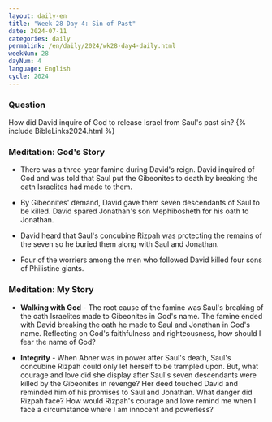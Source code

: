 ```yaml
---
layout: daily-en
title: "Week 28 Day 4: Sin of Past"
date: 2024-07-11
categories: daily
permalink: /en/daily/2024/wk28-day4-daily.html
weekNum: 28
dayNum: 4
language: English
cycle: 2024
---
```

### Question     
How did David inquire of God to release Israel from Saul's past sin?
{% include BibleLinks2024.html %} 

### Meditation: God's Story   
+ There was a three-year famine during David's reign. David inquired of God and was told that Saul put the Gibeonites to death by breaking the oath Israelites had made to them. 

+ By Gibeonites' demand, David gave them seven descendants of Saul to be killed. David spared Jonathan's son Mephibosheth for his oath to Jonathan. 

+ David heard that Saul's concubine Rizpah was protecting the remains of the seven so he buried them along with Saul and Jonathan. 

+ Four of the worriers among the men who followed David killed four sons of Philistine giants. 

### Meditation: My Story   
+ **Walking with God** - The root cause of the famine was Saul's breaking of the oath Israelites made to Gibeonites in God's name. The famine ended with David breaking the oath he made to Saul and Jonathan in God's name. Reflecting on God's faithfulness and righteousness, how should I fear the name of God? 

+ **Integrity** - When Abner was in power after Saul's death, Saul's concubine Rizpah could only let herself to be trampled upon. But, what courage and love did she display after Saul's seven descendants were killed by the Gibeonites in revenge? Her deed touched David and reminded him of his promises to Saul and Jonathan. What danger did Rizpah face? How would Rizpah's courage and love remind me when I face a circumstance where I am innocent and powerless? 
